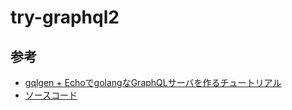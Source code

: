 # try-graphql2
## 参考
- [gqlgen + EchoでgolangなGraphQLサーバを作るチュートリアル](https://tech.fusic.co.jp/posts/2020-04-12-gqlgen-echo-sample/)
- [ソースコード](https://github.com/yuuu/gqlgen-echo-sample)
